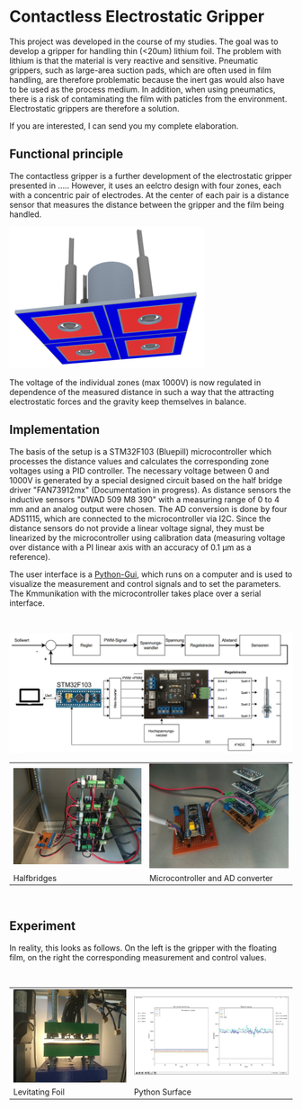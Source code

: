 # Contactless Electrostatic Gripper

This project was developed in the course of my studies. The goal was to develop a gripper for handling thin (<20um) lithium foil. The problem with lithium is that the material is very reactive and sensitive. Pneumatic grippers, such as large-area suction pads, which are often used in film handling, are therefore problematic because the inert gas would also have to be used as the process medium. In addition, when using pneumatics, there is a risk of contaminating the film with paticles from the environment. Electrostatic grippers are therefore a solution.

If you are interested, I can send you my complete elaboration.

## Functional principle

The contactless gripper is a further development of the electrostatic gripper presented in ..... However, it uses an eelctro design with four zones, each with a concentric pair of electrodes. At the center of each pair is a distance sensor that measures the distance between the gripper and the film being handled. 

![gripper design](Images/concept_contactless_gripper.png)

The voltage of the individual zones (max 1000V) is now regulated in dependence of the measured distance in such a way that the attracting electrostatic forces and the gravity keep themselves in balance.

## Implementation

The basis of the setup is a STM32F103 (Bluepill) microcontroller which processes the distance values and calculates the corresponding zone voltages using a PID controller. The necessary voltage between 0 and 1000V is generated by a special designed circuit based on the half bridge driver "FAN73912mx" (Documentation in progress). As distance sensors the inductive sensors 
"DWAD 509 M8 390" with a measuring range of 0 to 4 mm and an analog output were chosen. The AD conversion is done by four ADS1115, which are connected to the microcontroller via I2C. Since the distance sensors do not provide a linear voltage signal, they must be linearized by the microcontroller using calibration data (measuring voltage over distance with a PI linear axis with an accuracy of 0.1 μm as a reference).

The user interface is a [Python-Gui](https://github.com/Fersaar/Leviosa_Python_GUI), which runs on a computer and is used to visualize the measurement and control signals and to set the parameters. The Kmmunikation with the microcontroller takes place over a serial interface.

<br />

![Structure](Images/Structure.png)

| | |
|--|---|
|![HBridges](Images/h_bridge.jpg) |![uC and AD converter](Images/uC_ad.jpg) |
|Halfbridges |Microcontroller and AD converter |

<br />

## Experiment

In reality, this looks as follows. On the left is the gripper with the floating film, on the right the corresponding measurement and control values.

<br />

| | |
|--|---|
|![Levitating Foil](Images/levitating_foil.jpg) |![Gui](Images/gui.jpg) |
|Levitating Foil |Python Surface |
